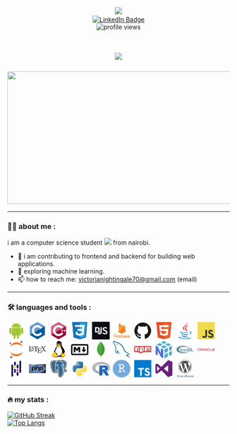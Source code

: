<div id="header" align="center">
  <img src="https://media.giphy.com/media/M9gbBd9nbDrOTu1Mqx/giphy.gif" width="100"/>
</div>

<div id="badges" align="center">
  <a href="https://www.linkedin.com/in/vicky-kimani-171202207/">
    <img src="https://img.shields.io/badge/LinkedIn-blue?style=for-the-badge&logo=linkedin&logoColor=white" alt="LinkedIn Badge">
  </a>
</div>

<div id="views" align="center">
  <img src="https://komarev.com/ghpvc/?username=vickykimani&style=flat-square&color=blue" alt="profile views"/>
</div>

<h1 id="headerr" align="center">
  <img src="https://media.giphy.com/media/IcJ6n6VJNjRNS/giphy.gif" width="30px"/>
</h1>

<div align="center">
  <img src="https://media.giphy.com/media/TvjaeocStSe5O/giphy.gif" width="600" height="300"/>
</div>

---
### 👩‍💻 about me :
i am a computer science student <img src="https://media.giphy.com/media/WUlplcMpOCEmTGBtBW/giphy.gif" width="30"> from nairobi.

- 🔭 i am contributing to frontend and backend for building web applications.
- 🌱 exploring machine learning.
- 📫 how to reach me: victorianightingale70@gmail.com (email)

---
### 🛠️ languages and tools :
<div>
  <img src="https://github.com/devicons/devicon/blob/master/icons/android/android-original.svg" title="android" alt="java" width="40" height="40"/>&nbsp;
  <img src="https://github.com/devicons/devicon/blob/master/icons/c/c-original.svg" title="c" alt="c" width="40" height="40"/>&nbsp;
  <img src="https://github.com/devicons/devicon/blob/master/icons/cplusplus/cplusplus-original.svg" title="c++" alt="c++" width="40" height="40"/>&nbsp;
  <img src="https://github.com/devicons/devicon/blob/master/icons/css3/css3-original.svg" title="css3" alt="css3" width="40" height="40"/>&nbsp;
  <img src="https://github.com/devicons/devicon/blob/master/icons/discordjs/discordjs-original.svg" title="discordjs" alt="discordjs" width="40" height="40"/>&nbsp;
  <img src="https://github.com/devicons/devicon/blob/master/icons/firebase/firebase-plain-wordmark.svg" title="firebase" alt="firebase" width="40" height="40"/>&nbsp;
  <img src="https://github.com/devicons/devicon/blob/master/icons/github/github-original.svg" title="github" alt="github" width="40" height="40"/>&nbsp;
  <img src="https://github.com/devicons/devicon/blob/master/icons/html5/html5-original.svg" title="html" alt="html" width="40" height="40"/>&nbsp;
  <img src="https://github.com/devicons/devicon/blob/master/icons/java/java-original.svg" title="java" alt="java" width="40" height="40"/>&nbsp;
  <img src="https://github.com/devicons/devicon/blob/master/icons/javascript/javascript-original.svg" title="javascript" alt="javascript" width="40" height="40"/>&nbsp;
  <img src="https://github.com/devicons/devicon/blob/master/icons/jupyter/jupyter-original.svg" title="jupyter notebook" alt="jupyter-notebook" width="40" height="40"/>&nbsp;
  <img src="https://github.com/devicons/devicon/blob/master/icons/latex/latex-original.svg" title="latex" alt="latex" width="40" height="40"/>&nbsp;
  <img src="https://github.com/devicons/devicon/blob/master/icons/linux/linux-original.svg" title="linux" alt="linux" width="40" height="40"/>&nbsp;
  <img src="https://github.com/devicons/devicon/blob/master/icons/markdown/markdown-original.svg" title="markdown" alt="markdown" width="40" height="40"/>&nbsp;
  <img src="https://github.com/devicons/devicon/blob/master/icons/mongodb/mongodb-original.svg" title="mongodb" alt="mongodb" width="40" height="40"/>&nbsp;
  <img src="https://github.com/devicons/devicon/blob/master/icons/mysql/mysql-original.svg" title="mysql" alt="mysql" width="40" height="40"/>&nbsp;
  <img src="https://github.com/devicons/devicon/blob/master/icons/npm/npm-original-wordmark.svg" title="npm" alt="npm" width="40" height="40"/>&nbsp;
  <img src="https://github.com/devicons/devicon/blob/master/icons/numpy/numpy-original.svg" title="numpy" alt="numpy" width="40" height="40"/>&nbsp;
  <img src="https://github.com/devicons/devicon/blob/master/icons/opengl/opengl-original.svg" title="opengl" alt="opengl" width="40" height="40"/>&nbsp;
  <img src="https://github.com/devicons/devicon/blob/master/icons/oracle/oracle-original.svg" title="oracle" alt="oracle" width="40" height="40"/>&nbsp;
  <img src="https://github.com/devicons/devicon/blob/master/icons/pandas/pandas-original.svg" title="pandas" alt="pandas" width="40" height="40"/>&nbsp;
  <img src="https://github.com/devicons/devicon/blob/master/icons/php/php-original.svg" title="php" alt="php" width="40" height="40"/>&nbsp;
  <img src="https://github.com/devicons/devicon/blob/master/icons/postgresql/postgresql-original.svg" title="postgresql" alt="postgresql" width="40" height="40"/>&nbsp;
  <img src="https://github.com/devicons/devicon/blob/master/icons/python/python-original.svg" title="python" alt="python" width="40" height="40"/>&nbsp;
  <img src="https://github.com/devicons/devicon/blob/master/icons/r/r-original.svg" title="r" alt="r" width="40" height="40"/>&nbsp;
  <img src="https://github.com/devicons/devicon/blob/master/icons/rstudio/rstudio-original.svg" title="rstudio" alt="rstudio" width="40" height="40"/>&nbsp;
  <img src="https://github.com/devicons/devicon/blob/master/icons/typescript/typescript-original.svg" title="typescript" alt="typescript" width="40" height="40"/>&nbsp;
  <img src="https://github.com/devicons/devicon/blob/master/icons/visualstudio/visualstudio-plain.svg" title="visualstudio" alt="visualstudio" width="40" height="40"/>&nbsp;
  <img src="https://github.com/devicons/devicon/blob/master/icons/wordpress/wordpress-original.svg" title="wordpress" alt="wordpress" width="40" height="40"/>
</div>

---
### 🔥 my stats :
[![GitHub Streak](http://github-readme-streak-stats.herokuapp.com?user=vickykimani&theme=tokyonight_duo&date_format=j%20M%5B%20Y%5D)](https://git.io/streak-stats)
<br>
[![Top Langs](https://github-readme-stats.vercel.app/api/top-langs/?username=vickykimani&theme=jolly&show_icons=true)](https://github.com/anuraghazra/github-readme-stats)












